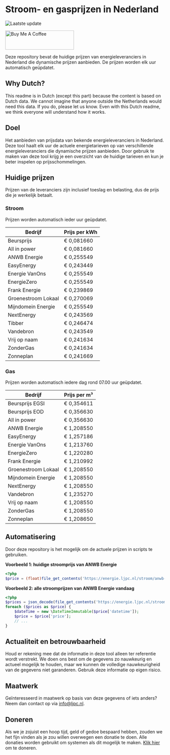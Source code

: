 # Stroom- en gasprijzen in Nederland

![Laatste update](https://img.shields.io/badge/laatste%20update-2025--04--07%2001%3A00%20CET-brightgreen)

<a href="https://www.buymeacoffee.com/Lars-" target="_blank"><img src="https://cdn.buymeacoffee.com/buttons/v2/default-orange.png" alt="Buy Me A Coffee" height="60" style="height: 60px !important;width: 217px !important;" ></a>

Deze repository bevat de huidige prijzen van energieleveranciers in Nederland die dynamische prijzen aanbieden. De prijzen worden elk uur automatisch geüpdatet.

## Why Dutch?

This readme is in Dutch (except this part) because the content is based on Dutch data. We cannot imagine that anyone outside the Netherlands would need this data. If you do, please let us know. Even with this Dutch readme, we think
everyone will understand how it works.

## Doel

Het aanbieden van prijsdata van bekende energieleveranciers in Nederland. Deze tool haalt elk uur de actuele energietarieven op van verschillende energieleveranciers die dynamische prijzen aanbieden. Door gebruik te maken van deze tool
krijg je een overzicht van de huidige tarieven en kun je beter inspelen op prijsschommelingen.

## Huidige prijzen

Prijzen van de leveranciers zijn inclusief toeslag en belasting, dus de prijs die je werkelijk betaalt.

### Stroom

Prijzen worden automatisch ieder uur geüpdatet.

 Bedrijf | Prijs per kWh 
---------|---------------
Beursprijs | € 0,081660
All in power | € 0,081660
ANWB Energie | € 0,255549
EasyEnergy | € 0,243449
Energie VanOns | € 0,255549
EnergieZero | € 0,255549
Frank Energie | € 0,239869
Groenestroom Lokaal | € 0,270069
Mijndomein Energie | € 0,255549
NextEnergy | € 0,243569
Tibber | € 0,246474
Vandebron | € 0,243549
Vrij op naam | € 0,241634
ZonderGas | € 0,241634
Zonneplan | € 0,241669


### Gas

Prijzen worden automatisch iedere dag rond 07.00 uur geüpdatet.

 Bedrijf | Prijs per m³ 
---------|--------------
Beursprijs EGSI | € 0,354611
Beursprijs EOD | € 0,356630
All in power | € 0,356630
ANWB Energie | € 1,208550
EasyEnergy | € 1,257186
Energie VanOns | € 1,213760
EnergieZero | € 1,220280
Frank Energie | € 1,210992
Groenestroom Lokaal | € 1,208550
Mijndomein Energie | € 1,208550
NextEnergy | € 1,208550
Vandebron | € 1,235270
Vrij op naam | € 1,208550
ZonderGas | € 1,208550
Zonneplan | € 1,208650


## Automatisering

Door deze repository is het mogelijk om de actuele prijzen in scripts te gebruiken.

**Voorbeeld 1: huidige stroomprijs van ANWB Energie**

```php
<?php
$price = (float)file_get_contents('https://energie.ljpc.nl/stroom/anwb-energie-nu.txt');

```

**Voorbeeld 2: alle stroomprijzen van ANWB Energie vandaag**

```php
<?php
$prices = json_decode(file_get_contents('https://energie.ljpc.nl/stroom/all-in-power-vandaag.json'),true);
foreach ($prices as $price) {
    $dateTime = new \DateTimeImmutable($price['datetime']);
    $price = $price['price'];
    // ...
}
```

## Actualiteit en betrouwbaarheid

Houd er rekening mee dat de informatie in deze tool alleen ter referentie wordt verstrekt. We doen ons best om de gegevens zo nauwkeurig en actueel mogelijk te houden, maar we kunnen de volledige nauwkeurigheid van de gegevens niet
garanderen. Gebruik deze informatie op eigen risico.

## Maatwerk

Geïnteresseerd in maatwerk op basis van deze gegevens of iets anders? Neem dan contact op
via [info@ljpc.nl](mailto:info@ljpc.nl?subject=Energie%20prijzen).

## Doneren

Als we je zojuist een hoop tijd, geld of gedoe bespaard hebben, zouden we het fijn vinden als je zou willen overwegen een
donatie te doen. Alle donaties worden gebruikt om systemen als dit mogelijk te
maken. [Klik hier](https://www.buymeacoffee.com/Lars-) om te doneren.
